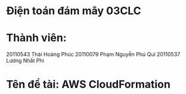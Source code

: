 # Điện toán đám mây 03CLC
# Thành viên: 
  20110543 Thái Hoàng Phúc
  20110079 Phạm Nguyễn Phú Quí
  20110537 Lương Nhất Phi
# Tên đề tài: AWS CloudFormation
